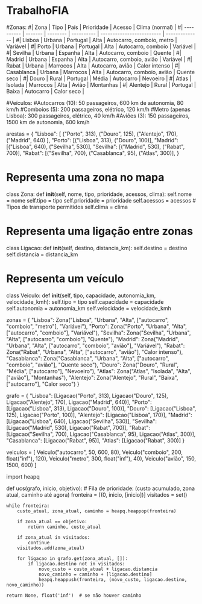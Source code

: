 # TrabalhoFIA
 #Zonas:
#| Zona       | Tipo    | País     | Prioridade | Acesso                    | Clima (normal) |
#| ---------- | ------- | -------- | ---------- | ------------------------- | -------------- |
#| Lisboa     | Urbana  | Portugal | Alta       | Autocarro, comboio, metro | Variável       |
#| Porto      | Urbana  | Portugal | Alta       | Autocarro, comboio        | Variável       |
#| Sevilha    | Urbana  | Espanha  | Alta       | Autocarro, comboio        | Quente         |
#| Madrid     | Urbana  | Espanha  | Alta       | Autocarro, comboio, avião | Variável       |
#| Rabat      | Urbana  | Marrocos | Alta       | Autocarro, avião          | Calor intenso  |
#| Casablanca | Urbana  | Marrocos | Alta       | Autocarro, comboio, avião | Quente seco    |
#| Douro      | Rural   | Portugal | Média      | Autocarro                 | Nevoeiro       |
#| Atlas      | Isolada | Marrocos | Alta       | Avião                     | Montanhas      |
#| Alentejo   | Rural   | Portugal | Baixa      | Autocarro                 | Calor seco     |

 #Veículos:
#Autocarros (10): 50 passageiros, 600 km de autonomia, 80 km/h
#Comboios (5): 200 passageiros, elétrico, 120 km/h
#Metro (apenas Lisboa): 300 passageiros, elétrico, 40 km/h
#Aviões (3): 150 passageiros, 1500 km de autonomia, 600 km/h


arestas = {
    "Lisboa": [
        ("Porto", 313),
        ("Douro", 125),
        ("Alentejo", 170),
        ("Madrid", 640)
    ],
    "Porto": [("Lisboa", 313), ("Douro", 100)],
    "Madrid": [("Lisboa", 640), ("Sevilha", 530)],
    "Sevilha": [("Madrid", 530), ("Rabat", 700)],
    "Rabat": [("Sevilha", 700), ("Casablanca", 95), ("Atlas", 300)],
}


# Representa uma zona no mapa
class Zona:
    def __init__(self, nome, tipo, prioridade, acessos, clima):
        self.nome = nome
        self.tipo = tipo
        self.prioridade = prioridade
        self.acessos = acessos  # Tipos de transporte permitidos
        self.clima = clima

# Representa uma ligação entre zonas
class Ligacao:
    def __init__(self, destino, distancia_km):
        self.destino = destino
        self.distancia = distancia_km

# Representa um veículo
class Veiculo:
    def __init__(self, tipo, capacidade, autonomia_km, velocidade_kmh):
        self.tipo = tipo
        self.capacidade = capacidade
        self.autonomia = autonomia_km
        self.velocidade = velocidade_kmh


zonas = {
    "Lisboa": Zona("Lisboa", "Urbana", "Alta", ["autocarro", "comboio", "metro"], "Variável"),
    "Porto": Zona("Porto", "Urbana", "Alta", ["autocarro", "comboio"], "Variável"),
    "Sevilha": Zona("Sevilha", "Urbana", "Alta", ["autocarro", "comboio"], "Quente"),
    "Madrid": Zona("Madrid", "Urbana", "Alta", ["autocarro", "comboio", "avião"], "Variável"),
    "Rabat": Zona("Rabat", "Urbana", "Alta", ["autocarro", "avião"], "Calor intenso"),
    "Casablanca": Zona("Casablanca", "Urbana", "Alta", ["autocarro", "comboio", "avião"], "Quente seco"),
    "Douro": Zona("Douro", "Rural", "Média", ["autocarro"], "Nevoeiro"),
    "Atlas": Zona("Atlas", "Isolada", "Alta", ["avião"], "Montanhas"),
    "Alentejo": Zona("Alentejo", "Rural", "Baixa", ["autocarro"], "Calor seco")
}

grafo = {
    "Lisboa": [Ligacao("Porto", 313), Ligacao("Douro", 125), Ligacao("Alentejo", 170), Ligacao("Madrid", 640)],
    "Porto": [Ligacao("Lisboa", 313), Ligacao("Douro", 100)],
    "Douro": [Ligacao("Lisboa", 125), Ligacao("Porto", 100)],
    "Alentejo": [Ligacao("Lisboa", 170)],
    "Madrid": [Ligacao("Lisboa", 640), Ligacao("Sevilha", 530)],
    "Sevilha": [Ligacao("Madrid", 530), Ligacao("Rabat", 700)],
    "Rabat": [Ligacao("Sevilha", 700), Ligacao("Casablanca", 95), Ligacao("Atlas", 300)],
    "Casablanca": [Ligacao("Rabat", 95)],
    "Atlas": [Ligacao("Rabat", 300)]
}


veiculos = [
    Veiculo("autocarro", 50, 600, 80),
    Veiculo("comboio", 200, float("inf"), 120),
    Veiculo("metro", 300, float("inf"), 40),
    Veiculo("avião", 150, 1500, 600)
]

import heapq

def ucs(grafo, inicio, objetivo):
    # Fila de prioridade: (custo acumulado, zona atual, caminho até agora)
    fronteira = [(0, inicio, [inicio])]
    visitados = set()

    while fronteira:
        custo_atual, zona_atual, caminho = heapq.heappop(fronteira)

        if zona_atual == objetivo:
            return caminho, custo_atual

        if zona_atual in visitados:
            continue
        visitados.add(zona_atual)

        for ligacao in grafo.get(zona_atual, []):
            if ligacao.destino not in visitados:
                novo_custo = custo_atual + ligacao.distancia
                novo_caminho = caminho + [ligacao.destino]
                heapq.heappush(fronteira, (novo_custo, ligacao.destino, novo_caminho))

    return None, float('inf')  # se não houver caminho
